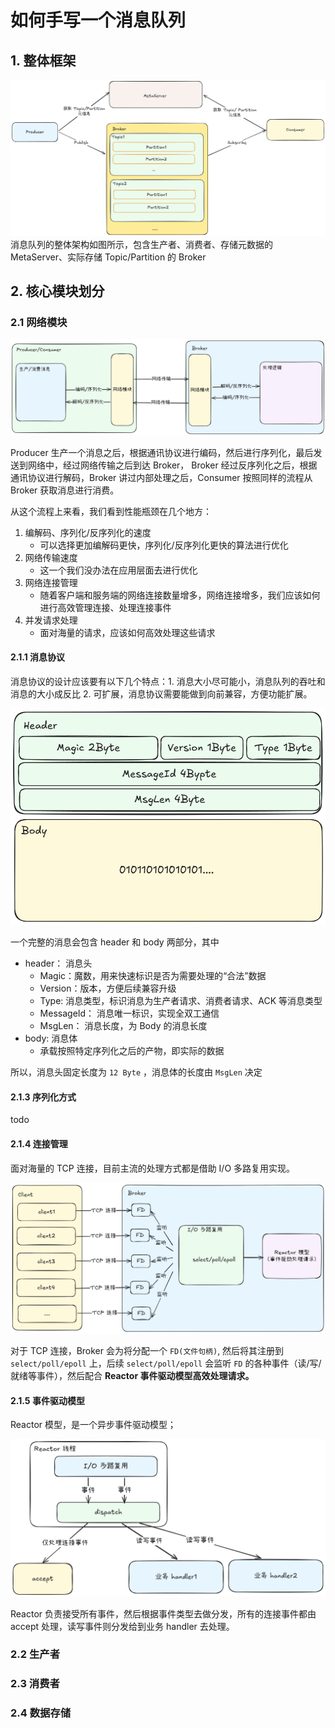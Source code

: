 # 如何手写一个消息队列
## 1. 整体框架
![整体架构](整体架构.png)
消息队列的整体架构如图所示，包含生产者、消费者、存储元数据的 MetaServer、实际存储 Topic/Partition 的 Broker

## 2. 核心模块划分
### 2.1 网络模块
![alt text](image.png)

Producer 生产一个消息之后，根据通讯协议进行编码，然后进行序列化，最后发送到网络中，经过网络传输之后到达 Broker， Broker 经过反序列化之后，根据通讯协议进行解码，Broker 讲过内部处理之后，Consumer 按照同样的流程从 Broker 获取消息进行消费。

从这个流程上来看，我们看到性能瓶颈在几个地方：
1. 编解码、序列化/反序列化的速度
   * 可以选择更加编解码更快，序列化/反序列化更快的算法进行优化
2. 网络传输速度
   * 这一个我们没办法在应用层面去进行优化 
3. 网络连接管理
   * 随着客户端和服务端的网络连接数量增多，网络连接增多，我们应该如何进行高效管理连接、处理连接事件
4. 并发请求处理
   * 面对海量的请求，应该如何高效处理这些请求

#### 2.1.1 消息协议
消息协议的设计应该要有以下几个特点：1. 消息大小尽可能小，消息队列的吞吐和消息的大小成反比  2. 可扩展，消息协议需要能做到向前兼容，方便功能扩展。

![alt text](消息协议设计.png)

一个完整的消息会包含 header 和 body 两部分，其中
* header： 消息头
  * Magic：魔数，用来快速标识是否为需要处理的“合法”数据
  * Version：版本，方便后续兼容升级
  * Type: 消息类型，标识消息为生产者请求、消费者请求、ACK 等消息类型
  * MessageId： 消息唯一标识，实现全双工通信
  * MsgLen： 消息长度，为 Body 的消息长度
* body: 消息体
  * 承载按照特定序列化之后的产物，即实际的数据

所以，消息头固定长度为 `12 Byte` ，消息体的长度由 `MsgLen` 决定
#### 2.1.3 序列化方式
todo
#### 2.1.4 连接管理
面对海量的 TCP 连接，目前主流的处理方式都是借助 I/O 多路复用实现。

![alt text](image-1.png)

对于 TCP 连接，Broker 会为将分配一个 `FD(文件句柄)`, 然后将其注册到 `select/poll/epoll` 上，后续 `select/poll/epoll` 会监听 `FD` 的各种事件（读/写/就绪等事件），然后配合 **Reactor 事件驱动模型高效处理请求。**
#### 2.1.5 事件驱动模型
Reactor 模型，是一个异步事件驱动模型；

![alt text](image-2.png)

Reactor 负责接受所有事件，然后根据事件类型去做分发，所有的连接事件都由 accept 处理，读写事件则分发给到业务 handler 去处理。

### 2.2 生产者
### 2.3 消费者
### 2.4 数据存储
